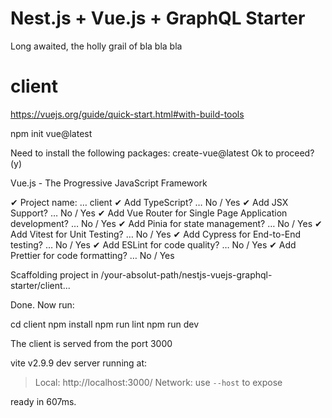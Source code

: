 
# Nest.js + Vue.js + GraphQL Starter

Long awaited, the holly grail of bla bla bla


# client

https://vuejs.org/guide/quick-start.html#with-build-tools

npm init vue@latest

Need to install the following packages:
  create-vue@latest
Ok to proceed? (y) 

Vue.js - The Progressive JavaScript Framework

✔ Project name: … client
✔ Add TypeScript? … No / Yes
✔ Add JSX Support? … No / Yes
✔ Add Vue Router for Single Page Application development? … No / Yes
✔ Add Pinia for state management? … No / Yes
✔ Add Vitest for Unit Testing? … No / Yes
✔ Add Cypress for End-to-End testing? … No / Yes
✔ Add ESLint for code quality? … No / Yes
✔ Add Prettier for code formatting? … No / Yes

Scaffolding project in /your-absolut-path/nestjs-vuejs-graphql-starter/client...

Done. Now run:

  cd client
  npm install
  npm run lint
  npm run dev


The client is served from the port 3000

  vite v2.9.9 dev server running at:

  > Local: http://localhost:3000/
  > Network: use `--host` to expose

  ready in 607ms.


